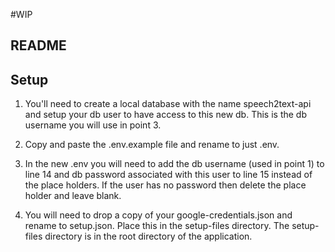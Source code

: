 #WIP

## README


## Setup

1. You'll need to create a local database with the name speech2text-api and setup your db user to have access to this new db. This is the db username you will use in point 3. 

2. Copy and paste the .env.example file and rename to just .env.

3. In the new .env you will need to add the db username (used in point 1) to line 14 and db password associated with this user to line 15 instead of the place holders. If the user has no password then delete the place holder and leave blank.

4. You will need to drop a copy of your google-credentials.json and rename to setup.json. Place this in the setup-files directory. The setup-files directory is in the root directory of the application.
